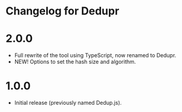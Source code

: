 # Changelog for Dedupr

2.0.0
=====
* Full rewrite of the tool using TypeScript, now renamed to Dedupr.
* NEW! Options to set the hash size and algorithm.

1.0.0
=====
* Initial release (previously named Dedup.js).
